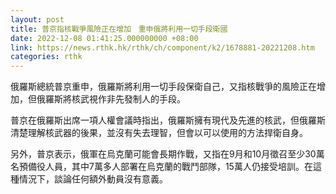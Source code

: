 ```yaml
---
layout: post
title: 普京指核戰爭風險正在增加　重申俄將利用一切手段衛國
date: 2022-12-08 01:41:25.000000000 +08:00
link: https://news.rthk.hk/rthk/ch/component/k2/1678881-20221208.htm
categories: rthk
---
```


俄羅斯總統普京重申，俄羅斯將利用一切手段保衛自己，又指核戰爭的風險正在增加，但俄羅斯將核武視作非先發制人的手段。

普京在俄羅斯出席一項人權會議時指出，俄羅斯擁有現代及先進的核武，但俄羅斯清楚理解核武器的後果，並沒有失去理智，但會以可以使用的方法捍衛自身。

另外，普京表示，俄軍在烏克蘭可能會長期作戰，又指在9月和10月徵召至少30萬名預備役人員，其中7萬多人部署在烏克蘭的戰鬥部隊，15萬人仍接受培訓。在這種情況下，談論任何額外動員沒有意義。
